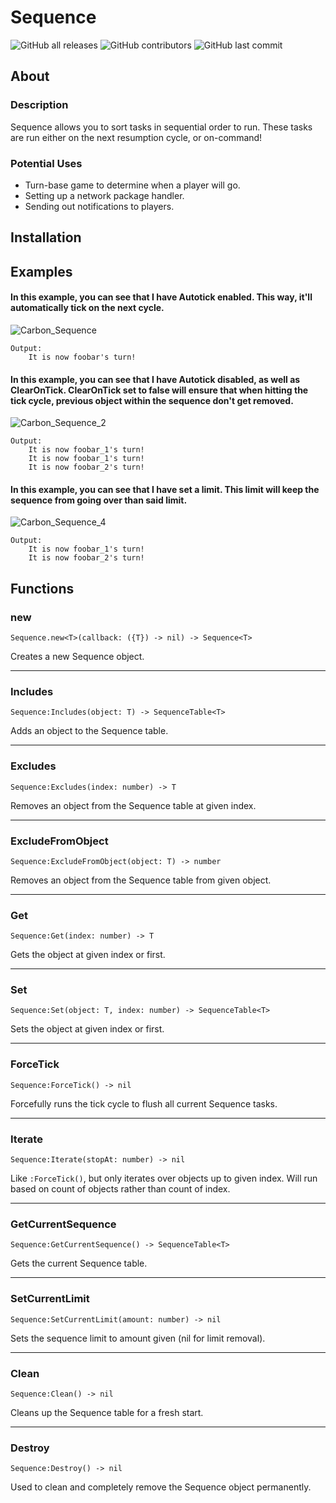 # Sequence
![GitHub all releases](https://img.shields.io/github/downloads/EnDarke/Sequence/total)
![GitHub contributors](https://img.shields.io/github/contributors/EnDarke/Sequence)
![GitHub last commit](https://img.shields.io/github/last-commit/EnDarke/Sequence)

## About
### Description
 Sequence allows you to sort tasks in sequential order to run. These tasks are run either on the next resumption cycle, or on-command!

 ### Potential Uses
 - Turn-base game to determine when a player will go.
 - Setting up a network package handler.
 - Sending out notifications to players.

## Installation


## Examples

#### In this example, you can see that I have Autotick enabled. This way, it'll automatically tick on the next cycle.

![Carbon_Sequence](https://user-images.githubusercontent.com/60949506/236703749-10d5fdff-3ef2-423e-bdfa-8a9a27f58bed.png)
```
Output:
    It is now foobar's turn!
```

#### In this example, you can see that I have Autotick disabled, as well as ClearOnTick. ClearOnTick set to false will ensure that when hitting the tick cycle, previous object within the sequence don't get removed.

![Carbon_Sequence_2](https://user-images.githubusercontent.com/60949506/236704355-2fa7ea60-1b32-4cda-92c6-734282dfd4b9.png)
```
Output:
    It is now foobar_1's turn!
    It is now foobar_1's turn!
    It is now foobar_2's turn!
```

#### In this example, you can see that I have set a limit. This limit will keep the sequence from going over than said limit.

![Carbon_Sequence_4](https://user-images.githubusercontent.com/60949506/236704902-5b23035f-fb58-4ddc-9697-a258085d6f28.png)
```
Output:
    It is now foobar_1's turn!
    It is now foobar_2's turn!
```

## Functions
### new
```
Sequence.new<T>(callback: ({T}) -> nil) -> Sequence<T>
```
Creates a new Sequence object.

---
### Includes
```
Sequence:Includes(object: T) -> SequenceTable<T>
```
Adds an object to the Sequence table.

---
### Excludes
```
Sequence:Excludes(index: number) -> T
```
Removes an object from the Sequence table at given index.

---
### ExcludeFromObject
```
Sequence:ExcludeFromObject(object: T) -> number
```
Removes an object from the Sequence table from given object.

---
### Get
```
Sequence:Get(index: number) -> T
```
Gets the object at given index or first.

---
### Set
```
Sequence:Set(object: T, index: number) -> SequenceTable<T>
```
Sets the object at given index or first.

---
### ForceTick
```
Sequence:ForceTick() -> nil
```
Forcefully runs the tick cycle to flush all current Sequence tasks.

---
### Iterate
```
Sequence:Iterate(stopAt: number) -> nil
```
Like `:ForceTick()`, but only iterates over objects up to given index. Will run based on count of objects rather than count of index.

---
### GetCurrentSequence
```
Sequence:GetCurrentSequence() -> SequenceTable<T>
```
Gets the current Sequence table.

---
### SetCurrentLimit
```
Sequence:SetCurrentLimit(amount: number) -> nil
```
Sets the sequence limit to amount given (nil for limit removal).

---
### Clean
```
Sequence:Clean() -> nil
```
Cleans up the Sequence table for a fresh start.

---
### Destroy
```
Sequence:Destroy() -> nil
```
Used to clean and completely remove the Sequence object permanently.
